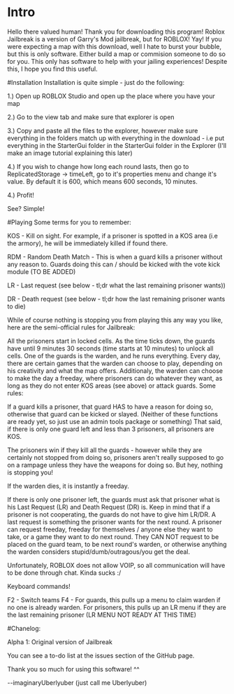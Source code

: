 # Intro
Hello there valued human! Thank you for downloading this program! Roblox Jailbreak is a version of Garry's Mod jailbreak, but for ROBLOX! Yay! If you were expecting a map with this download, well I hate to burst your bubble, but this is only software. Either build a map or commision someone to do so for you. This only has software to help with your jailing experiences! Despite this, I hope you find this useful.

#Installation
Installation is quite simple - just do the following:

1.) Open up ROBLOX Studio and open up the place where you have your map

2.) Go to the view tab and make sure that explorer is open

3.) Copy and paste all the files to the explorer, however make sure everything in the folders match up with everything in the download - i.e put everything in the StarterGui folder in the StarterGui folder in the Explorer (I'll make an image tutorial explaining this later)

4.) If you wish to change how long each round lasts, then go to ReplicatedStorage -> timeLeft, go to it's properties menu and change it's value. By default it is 600, which means 600 seconds, 10 minutes.

4.) Profit!

See? Simple!

#Playing 
Some terms for you to remember:

KOS - Kill on sight. For example, if a prisoner is spotted in a KOS area (i.e the armory), he will be immediately killed if found there.

RDM - Random Death Match - This is when a guard kills a prisoner without any reason to. Guards doing this can / should be kicked with the vote kick module (TO BE ADDED)

LR - Last request (see below - tl;dr what the last remaining prisoner wants))

DR - Death request (see below - tl;dr how the last remaining prisoner wants to die)

While of course nothing is stopping you from playing this any way you like, here are the semi-official rules for Jailbreak:

All the prisoners start in locked cells. As the time ticks down, the guards have until 9 minutes 30 seconds (time starts at 10 minutes) to unlock all cells. One of the guards is the warden, and he runs everything. Every day, there are certain games that the warden can choose to play, depending on his creativity and what the map offers. Additionaly, the warden can choose to make the day a freeday, where prisoners can do whatever they want, as long as they do not enter KOS areas (see above) or attack guards. Some rules:

If a guard kills a prisoner, that guard HAS to have a reason for doing so, otherwise that guard can be kicked or slayed. (Neither of these functions are ready yet, so just use an admin tools package or something) That said, if there is only one guard left and less than 3 prisoners, all prisoners are KOS.

The prisoners win if they kill all the guards - however while they are certainly not stopped from doing so, prisoners aren't really supposed to go on a rampage unless they have the weapons for doing so. But hey, nothing is stopping you!

If the warden dies, it is instantly a freeday.

If there is only one prisoner left, the guards must ask that prisoner what is his Last Request (LR) and Death Request (DR) is. Keep in mind that if a prisoner is not cooperating, the guards do not have to give him LR/DR. A last request is something the prisoner wants for the next round. A prisoner can request freeday, freeday for themselves / anyone else they want to take, or a game they want to do next round. They CAN NOT request to be placed on the guard team, to be next round's warden, or otherwise anything the warden considers stupid/dumb/outragous/you get the deal.

Unfortunately, ROBLOX does not allow VOIP, so all communication will have to be done through chat. Kinda sucks :/

Keyboard commands!

F2 - Switch teams
F4 - For guards, this pulls up a menu to claim warden if no one is already warden. For prisoners, this pulls up an LR menu if they are the last remaining prisoner (LR MENU NOT READY AT THIS TIME)

#Chanelog:

Alpha 1: Original version of Jailbreak

You can see a to-do list at the issues section of the GitHub page.


Thank you so much for using this software! ^^

--imaginaryUberlyuber (just call me Uberlyuber)
